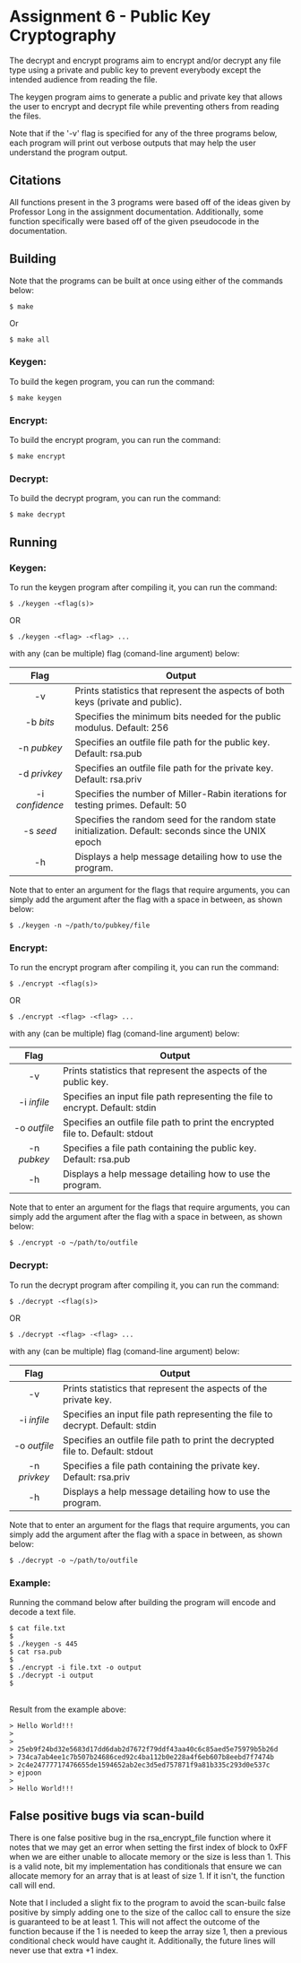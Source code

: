 # Assignment 6 - Public Key Cryptography
The decrypt and encrypt programs aim to encrypt and/or decrypt any file type using a private and public key to prevent
everybody except the intended audience from reading the file.

The keygen program aims to generate a public and private key that allows the user to encrypt and decrypt file while
preventing others from reading the files.

Note that if the '-v' flag is specified for any of the three programs below, each program will print out verbose outputs
that may help the user understand the program output.

## Citations
All functions present in the 3 programs were based off of the ideas given by Professor Long in the assignment 
documentation. Additionally, some function specifically were based off of the given pseudocode in the documentation.

## Building 
Note that the programs can be built at once using either of the commands below:
```
$ make 
```
Or 
```
$ make all
```

### Keygen:

To build the kegen program, you can run the command:
```
$ make keygen
```

### Encrypt:

To build the encrypt program, you can run the command:
```
$ make encrypt
```

### Decrypt:

To build the decrypt program, you can run the command:
```
$ make decrypt
```

## Running

### Keygen:

To run the keygen program after compiling it, you can run the command:
```
$ ./keygen -<flag(s)>
```
OR
```
$ ./keygen -<flag> -<flag> ...
```
with any (can be multiple) flag (comand-line argument) below:


|Flag                  |Output                                                                                      | 
|:--------------------:| ------------------------------------------------------------------------------------------ |
|-v                    |Prints statistics that represent the aspects of both keys (private and public).   |
|-b <em> bits </em> |Specifies the minimum bits needed for the public modulus. Default: 256                      |
|-n <em> pubkey </em> |Specifies an outfile file path for the public key. Default: rsa.pub                      |
|-d <em> privkey </em> |Specifies an outfile file path for the private key. Default: rsa.priv                      |
|-i <em> confidence </em> |Specifies the number of Miller-Rabin iterations for testing primes. Default: 50                      |
|-s <em> seed </em> |Specifies the random seed for the random state initialization. Default: seconds since the UNIX epoch|
|-h                    |Displays a help message detailing how to use the program.                                   |

Note that to enter an argument for the flags that require arguments, you can simply add the argument after the flag with
a space in between, as shown below:
```
$ ./keygen -n ~/path/to/pubkey/file
```


### Encrypt:

To run the encrypt program after compiling it, you can run the command:
```
$ ./encrypt -<flag(s)>
```
OR
```
$ ./encrypt -<flag> -<flag> ...
```
with any (can be multiple) flag (comand-line argument) below:


|Flag                  |Output                                                                                      | 
|:--------------------:| ------------------------------------------------------------------------------------------ |
|-v                    |Prints statistics that represent the aspects of the public key.   |
|-i <em> infile </em>  |Specifies an input file path representing the file to encrypt. Default: stdin  |
|-o <em> outfile </em> |Specifies an outfile file path to print the encrypted file to. Default: stdout                      |
|-n <em> pubkey </em> |Specifies a file path containing the public key. Default: rsa.pub                      |
|-h                    |Displays a help message detailing how to use the program.                                   |

Note that to enter an argument for the flags that require arguments, you can simply add the argument after the flag with
a space in between, as shown below:
```
$ ./encrypt -o ~/path/to/outfile
```

### Decrypt:

To run the decrypt program after compiling it, you can run the command:
```
$ ./decrypt -<flag(s)>
```
OR
```
$ ./decrypt -<flag> -<flag> ...
```
with any (can be multiple) flag (comand-line argument) below:


|Flag                  |Output                                                                                      | 
|:--------------------:| ------------------------------------------------------------------------------------------ |
|-v                    |Prints statistics that represent the aspects of the private key.   |
|-i <em> infile </em>  |Specifies an input file path representing the file to decrypt. Default: stdin  |
|-o <em> outfile </em> |Specifies an outfile file path to print the decrypted file to. Default: stdout                      |
|-n <em> privkey </em> |Specifies a file path containing the private key. Default: rsa.priv                      |
|-h                    |Displays a help message detailing how to use the program.                                   |

Note that to enter an argument for the flags that require arguments, you can simply add the argument after the flag with
a space in between, as shown below:
```
$ ./decrypt -o ~/path/to/outfile
```

### Example:
Running the command below after building the program will encode and \
decode a text file.
```
$ cat file.txt
$
$ ./keygen -s 445
$ cat rsa.pub
$
$ ./encrypt -i file.txt -o output
$ ./decrypt -i output
$
```
\
Result from the example above:
```
> Hello World!!!
>
>
> 25eb9f24bd32e5683d17dd6dab2d7672f79ddf43aa40c6c85aed5e75979b5b26d
> 734ca7ab4ee1c7b507b24686ced92c4ba112b0e228a4f6eb607b8eebd7f7474b
> 2c4e24777717476655de1594652ab2ec3d5ed757871f9a81b335c293d0e537c
> ejpoon
>
> Hello World!!!
```

## False positive bugs via scan-build
There is one false positive bug in the rsa\_encrypt\_file function where it notes that we may get an error when setting
the first index of block to 0xFF when we are either unable to allocate memory or the size is less than 1. This is a
valid note, bit my implementation has conditionals that ensure we can allocate memory for an array that is at least of
size 1. If it isn't, the function call will end.

Note that I included a slight fix to the program to avoid the scan-builc false positive by simply adding one to the size
of the calloc call to ensure the size is guaranteed to be at least 1. This will not affect the outcome of the function
because if the 1 is needed to keep the array size 1, then a previous conditional check would have caught it.
Additionally, the future lines will never use that extra +1 index.

